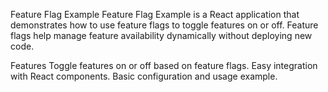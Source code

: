 Feature Flag Example
Feature Flag Example is a React application that demonstrates how to use feature flags to toggle features on or off. Feature flags help manage feature availability dynamically without deploying new code.

Features
Toggle features on or off based on feature flags.
Easy integration with React components.
Basic configuration and usage example.
